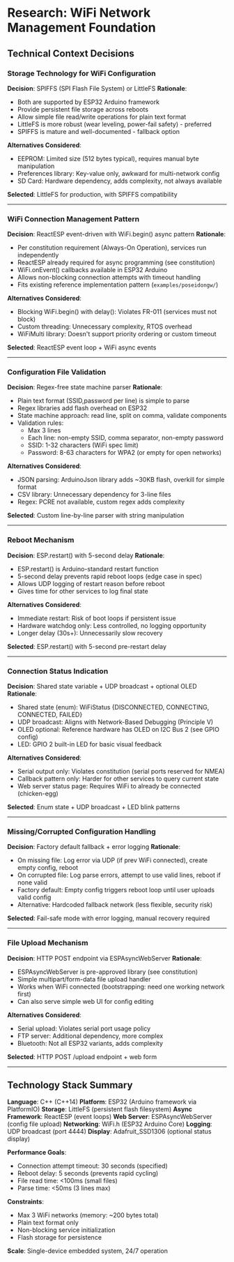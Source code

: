 # Research: WiFi Network Management Foundation

## Technical Context Decisions

### Storage Technology for WiFi Configuration
**Decision**: SPIFFS (SPI Flash File System) or LittleFS
**Rationale**:
- Both are supported by ESP32 Arduino framework
- Provide persistent file storage across reboots
- Allow simple file read/write operations for plain text format
- LittleFS is more robust (wear leveling, power-fail safety) - preferred
- SPIFFS is mature and well-documented - fallback option

**Alternatives Considered**:
- EEPROM: Limited size (512 bytes typical), requires manual byte manipulation
- Preferences library: Key-value only, awkward for multi-network config
- SD Card: Hardware dependency, adds complexity, not always available

**Selected**: LittleFS for production, with SPIFFS compatibility

---

### WiFi Connection Management Pattern
**Decision**: ReactESP event-driven with WiFi.begin() async pattern
**Rationale**:
- Per constitution requirement (Always-On Operation), services run independently
- ReactESP already required for async programming (see constitution)
- WiFi.onEvent() callbacks available in ESP32 Arduino
- Allows non-blocking connection attempts with timeout handling
- Fits existing reference implementation pattern (`examples/poseidongw/`)

**Alternatives Considered**:
- Blocking WiFi.begin() with delay(): Violates FR-011 (services must not block)
- Custom threading: Unnecessary complexity, RTOS overhead
- WiFiMulti library: Doesn't support priority ordering or custom timeout

**Selected**: ReactESP event loop + WiFi async events

---

### Configuration File Validation
**Decision**: Regex-free state machine parser
**Rationale**:
- Plain text format (SSID,password per line) is simple to parse
- Regex libraries add flash overhead on ESP32
- State machine approach: read line, split on comma, validate components
- Validation rules:
  - Max 3 lines
  - Each line: non-empty SSID, comma separator, non-empty password
  - SSID: 1-32 characters (WiFi spec limit)
  - Password: 8-63 characters for WPA2 (or empty for open networks)

**Alternatives Considered**:
- JSON parsing: ArduinoJson library adds ~30KB flash, overkill for simple format
- CSV library: Unnecessary dependency for 3-line files
- Regex: PCRE not available, custom regex adds complexity

**Selected**: Custom line-by-line parser with string manipulation

---

### Reboot Mechanism
**Decision**: ESP.restart() with 5-second delay
**Rationale**:
- ESP.restart() is Arduino-standard restart function
- 5-second delay prevents rapid reboot loops (edge case in spec)
- Allows UDP logging of restart reason before reboot
- Gives time for other services to log final state

**Alternatives Considered**:
- Immediate restart: Risk of boot loops if persistent issue
- Hardware watchdog only: Less controlled, no logging opportunity
- Longer delay (30s+): Unnecessarily slow recovery

**Selected**: ESP.restart() with 5-second pre-restart delay

---

### Connection Status Indication
**Decision**: Shared state variable + UDP broadcast + optional OLED
**Rationale**:
- Shared state (enum): WiFiStatus {DISCONNECTED, CONNECTING, CONNECTED, FAILED}
- UDP broadcast: Aligns with Network-Based Debugging (Principle V)
- OLED optional: Reference hardware has OLED on I2C Bus 2 (see GPIO config)
- LED: GPIO 2 built-in LED for basic visual feedback

**Alternatives Considered**:
- Serial output only: Violates constitution (serial ports reserved for NMEA)
- Callback pattern only: Harder for other services to query current state
- Web server status page: Requires WiFi to already be connected (chicken-egg)

**Selected**: Enum state + UDP broadcast + LED blink patterns

---

### Missing/Corrupted Configuration Handling
**Decision**: Factory default fallback + error logging
**Rationale**:
- On missing file: Log error via UDP (if prev WiFi connected), create empty config, reboot
- On corrupted file: Log parse errors, attempt to use valid lines, reboot if none valid
- Factory default: Empty config triggers reboot loop until user uploads valid config
- Alternative: Hardcoded fallback network (less flexible, security risk)

**Selected**: Fail-safe mode with error logging, manual recovery required

---

### File Upload Mechanism
**Decision**: HTTP POST endpoint via ESPAsyncWebServer
**Rationale**:
- ESPAsyncWebServer is pre-approved library (see constitution)
- Simple multipart/form-data file upload handler
- Works when WiFi connected (bootstrapping: need one working network first)
- Can also serve simple web UI for config editing

**Alternatives Considered**:
- Serial upload: Violates serial port usage policy
- FTP server: Additional dependency, more complex
- Bluetooth: Not all ESP32 variants, adds complexity

**Selected**: HTTP POST /upload endpoint + web form

---

## Technology Stack Summary

**Language**: C++ (C++14)
**Platform**: ESP32 (Arduino framework via PlatformIO)
**Storage**: LittleFS (persistent flash filesystem)
**Async Framework**: ReactESP (event loops)
**Web Server**: ESPAsyncWebServer (config file upload)
**Networking**: WiFi.h (ESP32 Arduino Core)
**Logging**: UDP broadcast (port 4444)
**Display**: Adafruit_SSD1306 (optional status display)

**Performance Goals**:
- Connection attempt timeout: 30 seconds (specified)
- Reboot delay: 5 seconds (prevents rapid cycling)
- File read time: <100ms (small files)
- Parse time: <50ms (3 lines max)

**Constraints**:
- Max 3 WiFi networks (memory: ~200 bytes total)
- Plain text format only
- Non-blocking service initialization
- Flash storage for persistence

**Scale**: Single-device embedded system, 24/7 operation
